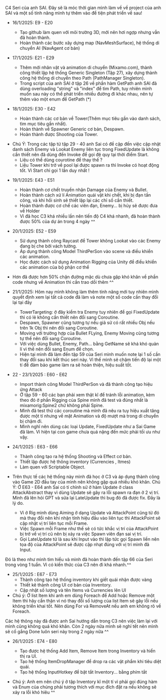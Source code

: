 C4 Seri của anh SAI. Đây sẽ là móc thời gian mình làm về về project của anh SAI và một số tính năng mình tự thêm vào để tiện phát triển về sau!
- 16/1/2025: E9 - E20
  + Tạo github làm quen với môi trường 3D, mới nên hơi ngợp nhưng vẫn đã hoàn thành.
  + Hoàn thành các bước xây dựng map (NavMeshSurface), hệ thống di chuyển AI (NavAgent cơ bản)
    
- 17/1/2025: E21 - E29
  + Thêm mới nhân vật và animation di chuyển (Mixamo.com), thành công thiết lập hệ thống Generic Singleton (Tập 27), xây dựng thành công hệ thống di chuyển theo Path (PathManager Singleton).
  + Trong script của anh SAI ở tập 26 về phần hàm GetPath anh SAI đã dùng overloading "string" và "index" để tìm Path, tuy nhiên mình muốn sau này có thể phát triển nhiều đường đi khác nhau, nên tự thêm vào một enum để GetPath (*)
  
- 18/1/2025: E30 - E42
  + Hoàn thành các cơ bản về Tower(Thêm mục tiêu gần vào danh sách, tìm mục tiêu gần nhất).
  + Hoàn thành về Spawner Generic cơ bản, Despawn.
  + Hoàn thành được Shooting của Tower.
    
* Chú Ý: Trong các tập từ tập 29 - 40 anh Sai có đề cập đến việc cập nhật danh sách Enemy và Lookat Enemy liên tục trong FixedUpdate là không cần thiết nên đã dùng đến Invoke để gọi đệ quy tại thời điểm Start.
    - Liệu có thể dùng courotine để thay thế ?
    - Liệu Tower khi trở về pool lại được spawn ra thì Invoke có hoạt động tốt. Vì Start chỉ gọi 1 lần duy nhất !

- 19/1/2025: E43 - E51
  + Hoàn thành cơ chết truyền nhận Damage của Enemy và Bullet.
  + Hoàn thành cách xử lí Animation quái vật khi chết, khi bị đạn tấn công, và khi hồi sinh sẽ thiết lập lại các chỉ số cần thiết.
  + Hoàn thành được cơ chế các viên đạn, Enemy... bị hủy sẽ được đưa về Holder

  * Vì đã học C3 khá nhiều lần nên tiến độ C4 khá nhanh, đã hoàn thành được 50% của dự án trong 4 ngày ^^

- 20/1/2025: E52 - E59
  + Sử dụng thành công Raycast để Tower không Lookat vào các Enemy đang bị che bởi vách tường.
  + Áp dụng thành công Model ThirdPerSon vào scene và điều khiển các animation.
  + Học được cách sử dụng Animation Rigging của Unity để điều khiển các animation của bộ phận cơ thể
 
 * Hơn đã được hơn 50% chặn đường mặc dù chưa gặp khó khăn về phần code nhưng về Animation thì cần trao dồi thêm ^^

* 21/1/2025: Hôm nay mình không làm thêm tính năng mới tuy nhiên mình quyết định xem lại tất cả code đã làm và note một số code cần thay đổi lại tại đây 
  + TowerTargeting: ở đây kiểm tra Enemy tuy nhiên để gọi FixedUpdate thì có lẻ không cần thiết nên đổi sang Coroutine.
  + Despawn, Spawner cũng tương tự nếu giả sử có rất nhiều Obj nếu trên 1k Obj thì nên đổi sang Coroutine.
  + Moving với trường hợp của Bullet FLying, Enemy Moving cũng tương tự thế nên đổi sang Coroutine.
  + Với việc dùng Bullet, Enemy, Path... bằng GetName sẽ khá khó quản lí vì thế nên đổi sang Enum để chọn.
 
  * Hiện tại mình đã làm đến tập 59 của Seri mình muốn note lại 1 số cần thay đổi sau khi kết thúc seri này. Vì thế mình sẽ chậm tiến độ lại một tí để đảm bảo game làm ra sẽ hoàn thiện, hiệu suất tốt.
 
* 22 - 23/1/2025 : E60 - E62
  + Import thành công Model ThirdPerSon và đã thành công tạo hiệu ứng Attack
  + Ở tập 59 - 60 các bạn phải xem thật kĩ để tránh lỗi animation, kèm theo đó ở phần Rigging của Spine mình đã test và đúng nhất là mixamorig:Spine2 chứ không phải Spine.
  + Mình đã test thử các coroutine mà mình đã nêu ra tuy hiệu xuất tăng được một tí nhưng về mặt Animation và độ mượt mà trong di chuyển bị chậm đi.

  * Mình nghĩ nên dùng các loại Update, FixedUpdate như a Sai Game đã làm. Vì hiện tại con game chưa quá nặng đến mức phải tối ưu như vậy.
   
* 24/1/2025 : E63 - E66 
  + Thành công tạo ra hệ thống Shooting và Effect cơ bản.
  + Thiết lập được hệ thông inventory (Currencies , Itmes)
  + Làm quen với Scriptable Object.
    
* Trên thực tế các hệ thống này mình đã học ở C3 và áp dụng thành công vào Game 2D đầu tay của mình nên không gặp quá nhiều khó khăn.
Chú Ý: Ở E63 - E64 anh Sai có tí chỉnh sử ở hàm Update ở class AttackAbstract thay vì dùng Update sẽ gây ra lỗi spawn ra đạn ở 2 vị trí. Mình đã lên hỏi GPT và sửa lại LateUpdate thì bug đó đã được fix. Đây là lý do.
  + Vì ở Rig mình dùng Aiming ở dạng Update và AttackPoint cũng từ đó mà thay đổi nên khi nhận tính hiệu đầu vào liên tục thì AttackPoint sẽ cập nhật vị trí liên tục mỗi Frame.
  + Việc Spawn mỗi Frame như thế sẽ có tức khắc vị trí của AttackPoint bị trở về vị trí cũ nên bị xảy ra việc Spawn viên đạn sai vị trí.
  + Gọi LateUpdate từ là sau khi Input vào thì lập tức gọi Spawn liền nên tọa độ của AttackPoint sẽ được cập nhạt đúng với vị trí mình đã Input.

Đó là theo như mình tìm hiểu và mình đã hoàn thành đến tập 66 của Seri trong vòng 1 tuần. Vì có kiến thức của C3 nên đi khá nhanh.^^

* 25/1/2025 : E67 - E73
  + Thành công tạo hệ thống inventory khi giết quái nhận được vàng 
  + Thiết kê thành công UI cơ bản của Inventory.
  + Cập nhật số lượng và tên Items và Currencies lên UI
* Chú ý: Ở list Item khi anh em dùng Foreach để Add hoặc Remove một Item thì hãy cẩn thận vì nó thay đổi số lượng của list Item sẽ gây lỗi nếu không triển khai tốt. Nên dùng For và RemoveAt nếu anh em không rõ về Foreach.
  
Các hệ thông này đã được anh Sai hướng dẫn trong C3 nên việc làm lại với mình cũng không quá khó khăn. Còn 2 ngày nữa mình sẽ nghỉ tết nên mình sẽ cố gắng Done luôn seri này trong 2 ngày nữa ^^

* 26/1/2025 : E74 - E80
  + Tạo được hệ thống Add Item, Remove Item trong Inventory và hiển thị ra UI.
  + Tạo hệ thống ItemDropManager để drop ra các vật phẩm khi tiêu diệt quái.
  + Tạo hệ thống InputHotkey để bật tắt Inventory... bằng phím tắt

* Chú ý: Anh em nên chú ý ở tập Inventory kĩ một tí vì phải gọi đúng hàm và Enum của chúng phải tương thích với mục đích đặt ra nếu không sẽ xảy ra lỗi khó hiêu ^^
